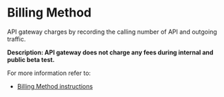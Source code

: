 # Billing Method
API gateway charges by recording the calling number of API and outgoing traffic.

**Description: API gateway does not charge any fees during internal and public beta test.**

For more information refer to:
- [Billing Method instructions](../../../Finance/Billing/Billing-rule/Pay-As-You-Go.md)


		
		
		
